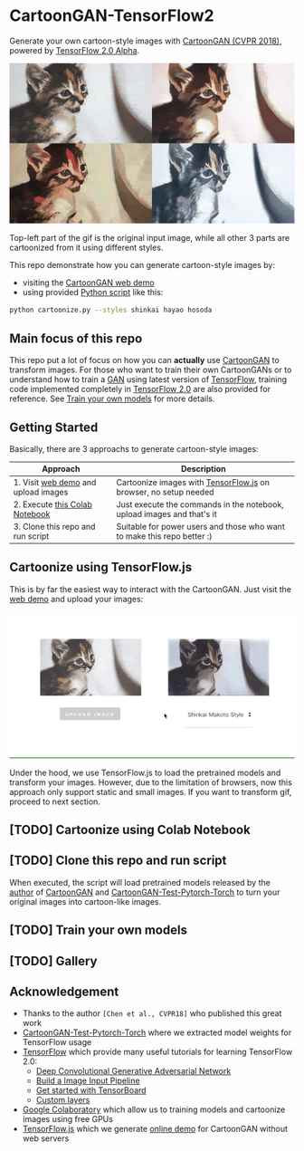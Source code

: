 # CartoonGAN-TensorFlow2
Generate your own cartoon-style images with [CartoonGAN (CVPR 2018)](http://openaccess.thecvf.com/content_cvpr_2018/papers/Chen_CartoonGAN_Generative_Adversarial_CVPR_2018_paper.pdf), powered by [TensorFlow 2.0 Alpha](https://www.tensorflow.org/alpha).

![cat](images/cover.gif)

Top-left part of the gif is the original input image, while all other 3 parts are cartoonized from it using different styles.

This repo demonstrate how you can generate cartoon-style images by:
- visiting the [CartoonGAN web demo](https://leemeng.tw/drafts/generate-anime-using-cartoongan-and-tensorflow.html) 
- using provided [Python script](cartoonize.py) like this:

```bash
python cartoonize.py --styles shinkai hayao hosoda
```

## Main focus of this repo

This repo put a lot of focus on how you can **actually** use [CartoonGAN](http://openaccess.thecvf.com/content_cvpr_2018/papers/Chen_CartoonGAN_Generative_Adversarial_CVPR_2018_paper.pdf) to transform images. For those who want to train their own CartoonGANs or to understand how to train a [GAN](https://en.wikipedia.org/wiki/Generative_adversarial_network) using latest version of [TensorFlow](https://www.tensorflow.org/), training code implemented completely in [TensorFlow 2.0](https://www.tensorflow.org/alpha) are also provided for reference. See [Train your own models](#train-your-own-models) for more details.

## Getting Started

Basically, there are 3 approachs to generate cartoon-style images:

| Approach | Description |
| ------------- | ------------- |
| 1. Visit [web demo](https://leemeng.tw/drafts/generate-anime-using-cartoongan-and-tensorflow.html) and upload images | Cartoonize images with [TensorFlow.js](https://www.tensorflow.org/js) on browser, no setup needed |
| 2. Execute [this Colab Notebook](#) | Just execute the commands in the notebook, upload images and that's it|
| 3. Clone this repo and run script | Suitable for power users and those who want to make this repo better :) |

## Cartoonize using TensorFlow.js

This is by far the easiest way to interact with the CartoonGAN. Just visit the [web demo](https://leemeng.tw/drafts/generate-anime-using-cartoongan-and-tensorflow.html) and upload your images:

![tfjs-demo](images/tfjs-demo.gif)

Under the hood, we use TensorFlow.js to load the pretrained models and transform your images. However, due to the limitation of browsers, now this approach only support static and small images. If you want to transform gif, proceed to next section.

## [TODO] Cartoonize using Colab Notebook 


## [TODO] Clone this repo and run script

When executed, the script will load pretrained models released by the [author](http://cg.cs.tsinghua.edu.cn/people/~Yongjin/Yongjin.htm) of [CartoonGAN](http://openaccess.thecvf.com/content_cvpr_2018/papers/Chen_CartoonGAN_Generative_Adversarial_CVPR_2018_paper.pdf) and [CartoonGAN-Test-Pytorch-Torch](https://github.com/Yijunmaverick/CartoonGAN-Test-Pytorch-Torch) to turn your original images into cartoon-like images. 

## [TODO] Train your own models

## [TODO] Gallery

## Acknowledgement
- Thanks to the author `[Chen et al., CVPR18]` who published this great work
- [CartoonGAN-Test-Pytorch-Torch](https://github.com/Yijunmaverick/CartoonGAN-Test-Pytorch-Torch) where we extracted model weights for TensorFlow usage
- [TensorFlow](https://www.tensorflow.org/) which provide many useful tutorials for learning TensorFlow 2.0:
    - [Deep Convolutional Generative Adversarial Network](https://www.tensorflow.org/alpha/tutorials/generative/dcgan)
    - [Build a Image Input Pipeline](https://www.tensorflow.org/alpha/tutorials/load_data/images)
    - [Get started with TensorBoard](https://www.tensorflow.org/tensorboard/r2/get_started)
    - [Custom layers](https://www.tensorflow.org/tutorials/eager/custom_layers)
- [Google Colaboratory](https://colab.research.google.com/) which allow us to training models and cartoonize images using free GPUs
- [TensorFlow.js](https://www.tensorflow.org/js) which we generate [online demo](https://leemeng.tw/drafts/generate-anime-using-cartoongan-and-tensorflow.html) for CartoonGAN without web servers
